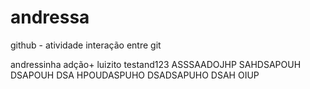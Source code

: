 # andressa
github - atividade interação entre git

andressinha
adção+
luizito
testand123
ASSSAADOJHP SAHDSAPOUH DSAPOUH DSA HPOUDASPUHO DSADSAPUHO DSAH OIUP
